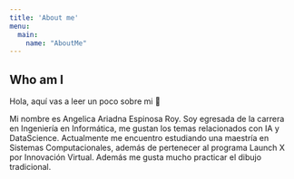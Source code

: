 ```yaml
---
title: 'About me'
menu:
  main:
    name: "AboutMe"
---
```


## Who am I

Hola, aquí vas a leer un poco sobre mi 🤩

Mi nombre es Angelica Ariadna Espinosa Roy. Soy egresada de la carrera en Ingeniería en Informática, me gustan los temas relacionados con IA y DataScience. Actualmente me encuentro estudiando una maestría en Sistemas Computacionales, además de pertenecer al programa Launch X por Innovación Virtual. Además me gusta mucho practicar el dibujo tradicional.


